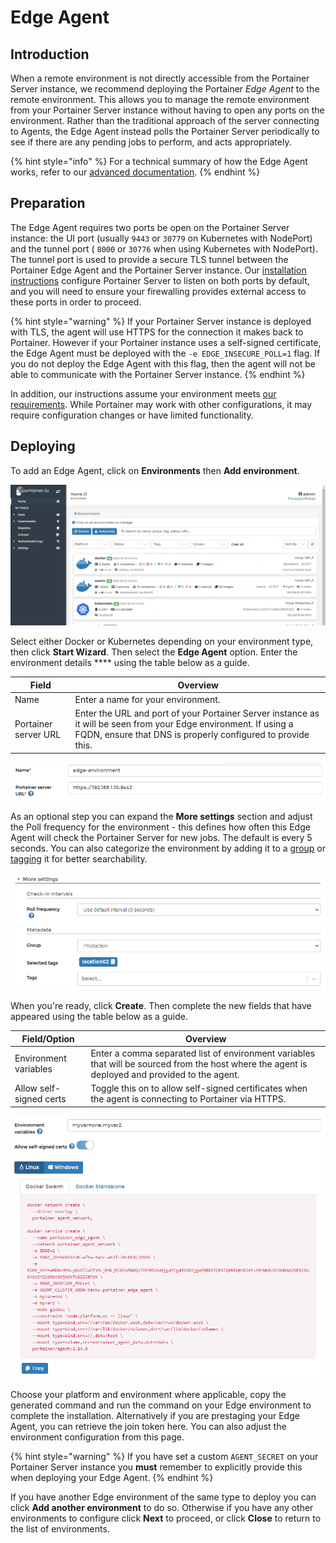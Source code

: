 # Edge Agent

## Introduction

When a remote environment is not directly accessible from the Portainer Server instance, we recommend deploying the Portainer _Edge Agent_ to the remote environment. This allows you to manage the remote environment from your Portainer Server instance without having to open any ports on the environment. Rather than the traditional approach of the server connecting to Agents, the Edge Agent instead polls the Portainer Server periodically to see if there are any pending jobs to perform, and acts appropriately.

{% hint style="info" %}
For a technical summary of how the Edge Agent works, refer to our [advanced documentation](../../../advanced/edge-agent.md).
{% endhint %}

## Preparation

The Edge Agent requires two ports be open on the Portainer Server instance: the UI port (usually `9443` or `30779` on Kubernetes with NodePort) and the tunnel port ( `8000` or `30776` when using Kubernetes with NodePort). The tunnel port is used to provide a secure TLS tunnel between the Portainer Edge Agent and the Portainer Server instance. Our [installation instructions](../server/) configure Portainer Server to listen on both ports by default, and you will need to ensure your firewalling provides external access to these ports in order to proceed.

{% hint style="warning" %}
If your Portainer Server instance is deployed with TLS, the agent will use HTTPS for the connection it makes back to Portainer. However if your Portainer instance uses a self-signed certificate, the Edge Agent must be deployed with the `-e EDGE_INSECURE_POLL=1` flag. If you do not deploy the Edge Agent with this flag, then the agent will not be able to communicate with the Portainer Server instance.
{% endhint %}

In addition, our instructions assume your environment meets [our requirements](../../requirements-and-prerequisites.md). While Portainer may work with other configurations, it may require configuration changes or have limited functionality.

## Deploying

To add an Edge Agent, click on **Environments** then **Add environment**.&#x20;

![](../../../.gitbook/assets/2.14-environments-add.gif)

Select either Docker or Kubernetes depending on your environment type, then click **Start Wizard**. Then select the **Edge Agent** option. Enter the environment details **** using the table below as a guide.

| Field                | Overview                                                                                                                                                                         |
| -------------------- | -------------------------------------------------------------------------------------------------------------------------------------------------------------------------------- |
| Name                 | Enter a name for your environment.                                                                                                                                               |
| Portainer server URL | Enter the URL and port of your Portainer Server instance as it will be seen from your Edge environment. If using a FQDN, ensure that DNS is properly configured to provide this. |

![](../../../.gitbook/assets/2.14-environments-add-edge-details.png)

As an optional step you can expand the **More settings** section and adjust the Poll frequency for the environment - this defines how often this Edge Agent will check the Portainer Server for new jobs. The default is every 5 seconds. You can also categorize the environment by adding it to a [group](../../../admin/environments/groups.md) or [tagging](../../../admin/environments/tags.md) it for better searchability.

![](../../../.gitbook/assets/2.14-environments-add-edge-metadata.png)

When you're ready, click **Create**. Then complete the new fields that have appeared using the table below as a guide.

| Field/Option            | Overview                                                                                                                                        |
| ----------------------- | ----------------------------------------------------------------------------------------------------------------------------------------------- |
| Environment variables   | Enter a comma separated list of environment variables that will be sourced from the host where the agent is deployed and provided to the agent. |
| Allow self-signed certs | Toggle this on to allow self-signed certificates when the agent is connecting to Portainer via HTTPS.                                           |

![](../../../.gitbook/assets/2.14-environments-add-edge-docker.png)

Choose your platform and environment where applicable, copy the generated command and run the command on your Edge environment to complete the installation. Alternatively if you are prestaging your Edge Agent, you can retrieve the join token here. You can also adjust the environment configuration from this page.&#x20;

{% hint style="warning" %}
If you have set a custom `AGENT_SECRET` on your Portainer Server instance you **must** remember to explicitly provide this when deploying your Edge Agent.
{% endhint %}

If you have another Edge environment of the same type to deploy you can click **Add another environment** to do so. Otherwise if you have any other environments to configure click **Next** to proceed, or click **Close** to return to the list of environments.

